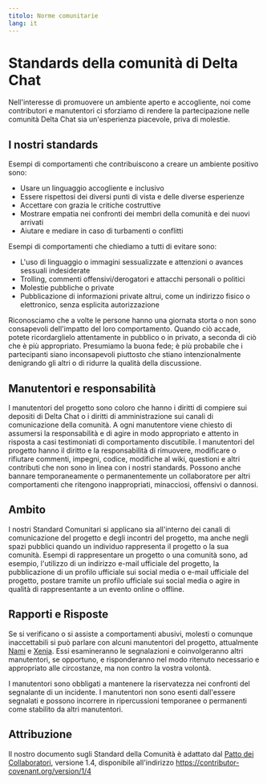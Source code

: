 ```yaml
---
titolo: Norme comunitarie
lang: it
---
```


# Standards della comunità di Delta Chat

Nell'interesse di promuovere un ambiente aperto e accogliente, noi come
contributori e manutentori ci sforziamo di rendere la partecipazione nelle comunità Delta Chat
sia un'esperienza piacevole, priva di molestie.


## I nostri standards

Esempi di comportamenti che contribuiscono a creare un ambiente positivo sono:

* Usare un linguaggio accogliente e inclusivo
* Essere rispettosi dei diversi punti di vista e delle diverse esperienze
* Accettare con grazia le critiche costruttive
* Mostrare empatia nei confronti dei membri della comunità e dei nuovi arrivati
* Aiutare e mediare in caso di turbamenti o conflitti

Esempi di comportamenti che chiediamo a tutti di evitare sono:

* L'uso di linguaggio o immagini sessualizzate e attenzioni o avances sessuali indesiderate
* Trolling, commenti offensivi/derogatori e attacchi personali o politici
* Molestie pubbliche o private
* Pubblicazione di informazioni private altrui, come un indirizzo fisico o elettronico, senza esplicita autorizzazione

Riconosciamo che a volte le persone hanno una giornata storta o non sono consapevoli
dell'impatto del loro comportamento. Quando ciò accade, potete ricordarglielo
attentamente in pubblico o in privato, a seconda di ciò che è più appropriato. Presumiamo la buona fede;
è più probabile che i partecipanti siano inconsapevoli piuttosto che stiano intenzionalmente denigrando gli altri o di ridurre la qualità della discussione.


## Manutentori e responsabilità

I manutentori del progetto sono coloro che hanno i diritti di compiere sui depositi di Delta Chat o i diritti di amministrazione sui canali di comunicazione della comunità.
A ogni manutentore viene chiesto di assumersi la responsabilità e di agire in modo appropriato e attento
in risposta a casi testimoniati di comportamento discutibile.
I manutentori del progetto hanno il diritto e la responsabilità di rimuovere, modificare o
 rifiutare commenti, impegni, codice, modifiche al wiki, questioni e altri contributi
che non sono in linea con i nostri standards.
Possono anche bannare temporaneamente o permanentemente un collaboratore per
altri comportamenti che ritengono inappropriati, minacciosi, offensivi o dannosi.

## Ambito

I nostri Standard Comunitari si applicano sia all'interno dei canali di comunicazione del progetto e degli
incontri del progetto, ma anche negli spazi pubblici
quando un individuo rappresenta il progetto o la sua comunità. Esempi di
rappresentare un progetto o una comunità sono, ad esempio, l'utilizzo di un indirizzo e-mail ufficiale del progetto,
la pubblicazione di un profilo ufficiale sui social media o e-mail ufficiale del progetto, postare tramite un profilo ufficiale sui social media o agire in qualità di
rappresentante a un evento online o offline.

## Rapporti e Risposte

Se si verificano o si assiste a comportamenti abusivi, molesti o comunque inaccettabili
si può parlare con alcuni manutentori del progetto, attualmente [Nami](mailto:missytake@systemli.org) e [Xenia](mailto:ksenia@transcyberian.org).
Essi esamineranno le segnalazioni e coinvolgeranno altri manutentori, se opportuno,
e risponderanno nel modo ritenuto necessario e appropriato alle circostanze, ma non contro la vostra volontà.

I manutentori sono obbligati a mantenere la riservatezza
nei confronti del segnalante di un incidente.
I manutentori non sono esenti dall'essere segnalati
e possono incorrere in ripercussioni temporanee o permanenti
come stabilito da altri manutentori.


## Attribuzione

Il nostro documento sugli Standard della Comunità è adattato dal [Patto dei Collaboratori](https://contributor-covenant.org), versione 1.4,
disponibile all'indirizzo <https://contributor-covenant.org/version/1/4>
